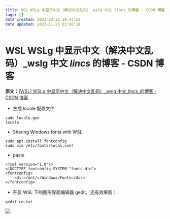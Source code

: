 ```yaml
---
title: WSL WSLg 中显示中文（解决中文乱码）_wslg 中文_lincs_的博客 - CSDN 博客
tags: []
date created: 2023-03-22 19:47:53
date updated: 2023-11-25 03:00:18
---
```


# WSL WSLg 中显示中文（解决中文乱码）_wslg 中文 _lincs_ 的博客 - CSDN 博客

**原文：**[[WSL] WSLg 中显示中文（解决中文乱码）_wslg 中文_lincs_的博客 - CSDN 博客](https://blog.csdn.net/weixin_41714373/article/details/119519589)

- 生成 locale 配置文件

```
sudo locale-gen
locale

```

- Sharing Windows fonts with WSL

```
sudo apt install fontconfig
sudo vim /etc/fonts/local.conf

```

- paste

```
<?xml version="1.0"?>
<!DOCTYPE fontconfig SYSTEM "fonts.dtd">
<fontconfig>
    <dir>/mnt/c/Windows/Fonts</dir>
</fontconfig>

```

- 开启 WSL 下的图形界面编辑器 gedit，还有效果图：

```
gedit cn.txt

```

![](https://img-blog.csdnimg.cn/655f24dada204c2e90f4ed5164adc2a6.png)
